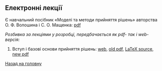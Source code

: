 <!-- 14.05 -->
## Електронні лекції

Є навчальний посібник &laquo;Моделі та методи прийняття рішень&raquo; авторства О.&nbsp;Ф.&nbsp;Волошина і С.&nbsp;О.&nbsp;Мащенка: [pdf](voloshyn-mashenko.pdf)

_Розбивка за лекціями у розробці, передбачається як pdf- так і web-версія:_

1. Вступ і базові основи прийняття рішень: [web](01.md), [old pdf](01-old.pdf), [LaTeX source](01.tex), [new pdf](01-new.pdf)

[Назад на головну](../README.md)

